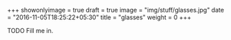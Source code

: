 +++
showonlyimage = true
draft = true
image = "img/stuff/glasses.jpg"
date = "2016-11-05T18:25:22+05:30"
title = "glasses"
weight = 0
+++

TODO Fill me in.

